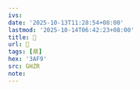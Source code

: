 ```yaml
---
ivs:
date: '2025-10-13T11:28:54+08:00'
lastmod: '2025-10-14T06:42:23+08:00'
title: 󰟑
url: 󰟑
tags: [㫹]
hex: '3AF9'
src: GHZR
note:
---
```

